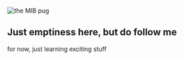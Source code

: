 ![the MIB pug](https://media.giphy.com/media/WNimlZt5dpzYXMtNth/giphy.gif)
## Just emptiness here, but do follow me
for now, just learning exciting stuff
